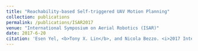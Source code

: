 ```yaml
---
title: "Reachability-based Self-triggered UAV Motion Planning"
collection: publications
permalink: /publications/ISAR2017
venue: "International Symposium on Aerial Robotics (ISAR)"
date: 2017-6-20
citation: 'Esen Yel, <b>Tony X. Lin</b>, and Nicola Bezzo. <i>2017 International Symposium on Aerial Robotics (ISAR).</i>'
---
```

